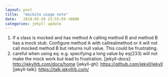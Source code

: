 ```yaml
---
layout: post
title:  "mockito usage note"
date:   2018-05-29 23:55:59 +0800
categories: jekyll update
---
```


1. If a class is mocked and has method A calling method B and method B has a mock stub.
Configure method A with callrealmethod or it will not call mocked method B but returns null value. This could be frustrating.
2. careful when using eq. e.g. specifying a long value by eq(233) will not make the mock work but lead to frustration.
[jekyll-docs]: http://jekyllrb.com/docs/home
[jekyll-gh]:   https://github.com/jekyll/jekyll
[jekyll-talk]: https://talk.jekyllrb.com/
